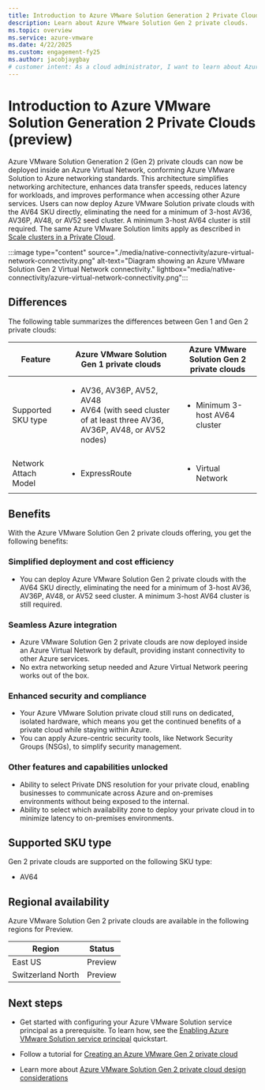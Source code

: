 ```yaml
---
title: Introduction to Azure VMware Solution Generation 2 Private Clouds (preview) 
description: Learn about Azure VMware Solution Gen 2 private clouds.
ms.topic: overview
ms.service: azure-vmware
ms.date: 4/22/2025
ms.custom: engagement-fy25
ms.author: jacobjaygbay
# customer intent: As a cloud administrator, I want to learn about Azure VMware Solution Gen 2 private clouds so that I can understand the features and benefits of this offering.
---
```


# Introduction to Azure VMware Solution Generation 2 Private Clouds (preview) 

Azure VMware Solution Generation 2 (Gen 2) private clouds can now be deployed inside an Azure Virtual Network, conforming Azure VMware Solution to Azure networking standards. This architecture simplifies networking architecture, enhances data transfer speeds, reduces latency for workloads, and improves performance when accessing other Azure services. Users can now deploy Azure VMware Solution private clouds with the AV64 SKU directly, eliminating the need for a minimum of 3-host AV36, AV36P, AV48, or AV52 seed cluster. A minimum 3-host AV64 cluster is still required. The same Azure VMware Solution limits apply as described in [Scale clusters in a Private Cloud](tutorial-scale-private-cloud.md).

:::image type="content" source="./media/native-connectivity/azure-virtual-network-connectivity.png" alt-text="Diagram showing an Azure VMware Solution Gen 2 Virtual Network connectivity." lightbox="media/native-connectivity/azure-virtual-network-connectivity.png"::: 

## Differences

The following table summarizes the differences between Gen 1 and Gen 2 private clouds:

| Feature               | Azure VMware Solution Gen 1 private clouds    | Azure VMware Solution Gen 2 private clouds       |
|-----------------------|-----------------------------------------------|--------------------------------------------------|
| Supported SKU type    | <ul><li>AV36, AV36P, AV52, AV48</li><li>AV64 (with seed cluster of at least three AV36, AV36P, AV48, or AV52 nodes)</li></ul>| <ul><li>Minimum 3-host AV64 cluster</li></ul>|
| Network Attach Model  | <ul><li>ExpressRoute</li></ul>                | <ul><li>Virtual Network</li></ul>                |

## Benefits
With the Azure VMware Solution Gen 2 private clouds offering, you get the following benefits: 

### Simplified deployment and cost efficiency 
- You can deploy Azure VMware Solution Gen 2 private clouds with the AV64 SKU directly, eliminating the need for a minimum of 3-host AV36, AV36P, AV48, or AV52 seed cluster. A minimum 3-host AV64 cluster is still required. 

### Seamless Azure integration 
- Azure VMware Solution Gen 2 private clouds are now deployed inside an Azure Virtual Network by default, providing instant connectivity to other Azure services.
- No extra networking setup needed and Azure Virtual Network peering works out of the box. 

### Enhanced security and compliance 
- Your Azure VMware Solution private cloud still runs on dedicated, isolated hardware, which means you get the continued benefits of a private cloud while staying within Azure. 
- You can apply Azure-centric security tools, like Network Security Groups (NSGs), to simplify security management. 

### Other features and capabilities unlocked 
- Ability to select Private DNS resolution for your private cloud, enabling businesses to communicate across Azure and on-premises environments without being exposed to the internal.  
- Ability to select which availability zone to deploy your private cloud in to minimize latency to on-premises environments. 

## Supported SKU type

Gen 2 private clouds are supported on the following SKU type:
- AV64

## Regional availability

Azure VMware Solution Gen 2 private clouds are available in the following regions for Preview.

| Region | Status |
|--------|--------|
| East US | Preview |
| Switzerland North | Preview |

## Next steps

- Get started with configuring your Azure VMware Solution service principal as a prerequisite. To learn how, see the [Enabling Azure VMware Solution service principal](native-first-party-principle-security.md) quickstart.
  
- Follow a tutorial for [Creating an Azure VMware Gen 2 private cloud](native-create-azure-vmware-virtual-network-private-cloud.md)

- Learn more about [Azure VMware Solution Gen 2 private cloud design considerations](native-network-design-consideration.md)
